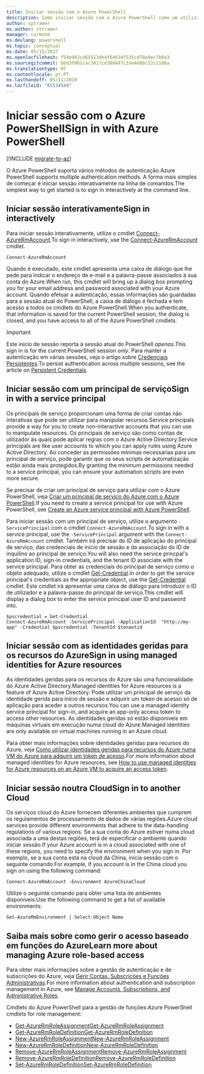 ```yaml
---
title: Iniciar sessão com o Azure PowerShell
description: Como iniciar sessão com o Azure PowerShell como um utilizador, principal de serviço ou com identidades geridas para recursos do Azure.
author: sptramer
ms.author: sttramer
manager: carmonm
ms.devlang: powershell
ms.topic: conceptual
ms.date: 05/15/2017
ms.openlocfilehash: f54e982cd65513de4f64634f535cd70a9ec7b8a3
ms.sourcegitcommit: bbd3f061cac3417ce588487c1ae4e0bc52c11d6a
ms.translationtype: HT
ms.contentlocale: pt-PT
ms.lasthandoff: 05/11/2019
ms.locfileid: "65534549"
---
```

# <a name="sign-in-with-azure-powershell"></a><span data-ttu-id="2e342-103">Iniciar sessão com o Azure PowerShell</span><span class="sxs-lookup"><span data-stu-id="2e342-103">Sign in with Azure PowerShell</span></span>

[!INCLUDE [migrate-to-az](../includes/migrate-to-az.md)]

<span data-ttu-id="2e342-104">O Azure PowerShell suporta vários métodos de autenticação.</span><span class="sxs-lookup"><span data-stu-id="2e342-104">Azure PowerShell supports multiple authentication methods.</span></span> <span data-ttu-id="2e342-105">A forma mais simples de começar é iniciar sessão interativamente na linha de comandos.</span><span class="sxs-lookup"><span data-stu-id="2e342-105">The simplest way to get started is to sign in interactively at the command line.</span></span>

## <a name="sign-in-interactively"></a><span data-ttu-id="2e342-106">Iniciar sessão interativamente</span><span class="sxs-lookup"><span data-stu-id="2e342-106">Sign in interactively</span></span>

<span data-ttu-id="2e342-107">Para iniciar sessão interativamente, utilize o cmdlet [Connect-AzureRmAccount](/powershell/module/azurerm.profile/connect-azurermaccount).</span><span class="sxs-lookup"><span data-stu-id="2e342-107">To sign in interactively, use the [Connect-AzureRmAccount](/powershell/module/azurerm.profile/connect-azurermaccount) cmdlet.</span></span>

```azurepowershell-interactive
Connect-AzureRmAccount
```

<span data-ttu-id="2e342-108">Quando é executado, este cmdlet apresenta uma caixa de diálogo que lhe pede para indicar o endereço de e-mail e a palavra-passe associados à sua conta do Azure.</span><span class="sxs-lookup"><span data-stu-id="2e342-108">When run, this cmdlet will bring up a dialog box prompting you for your email address and password associated with your Azure account.</span></span> <span data-ttu-id="2e342-109">Quando efetuar a autenticação, essas informações são guardadas para a sessão atual do PowerShell, a caixa de diálogo é fechada e tem acesso a todos os cmdlets do Azure PowerShell.</span><span class="sxs-lookup"><span data-stu-id="2e342-109">When you authenticate, that information is saved for the current PowerShell session, the dialog is closed, and you have access to all of the Azure PowerShell cmdlets.</span></span>

> [!IMPORTANT]
> <span data-ttu-id="2e342-110">Este início de sessão reporta à sessão atual do PowerShell _apenas_.</span><span class="sxs-lookup"><span data-stu-id="2e342-110">This sign in is for the current PowerShell session _only_.</span></span> <span data-ttu-id="2e342-111">Para manter a autenticação em várias sessões, veja o artigo sobre [Credenciais Persistentes](context-persistence.md).</span><span class="sxs-lookup"><span data-stu-id="2e342-111">To persist authentication across multiple sessions, see the article on [Persistent Credentials](context-persistence.md).</span></span>

## <a name="sign-in-with-a-service-principal"></a><span data-ttu-id="2e342-112">Iniciar sessão com um principal de serviço</span><span class="sxs-lookup"><span data-stu-id="2e342-112">Sign in with a service principal</span></span>

<span data-ttu-id="2e342-113">Os principais de serviço proporcionam uma forma de criar contas não interativas que pode ser utilizar para manipular recursos.</span><span class="sxs-lookup"><span data-stu-id="2e342-113">Service principals provide a way for you to create non-interactive accounts that you can use to manipulate resources.</span></span> <span data-ttu-id="2e342-114">Os principais de serviço são como contas de utilizador às quais pode aplicar regras com o Azure Active Directory.</span><span class="sxs-lookup"><span data-stu-id="2e342-114">Service principals are like user accounts to which you can apply rules using Azure Active Directory.</span></span> <span data-ttu-id="2e342-115">Ao conceder as permissões mínimas necessárias para um principal de serviço, pode garantir que os seus scripts de automatização estão ainda mais protegidos.</span><span class="sxs-lookup"><span data-stu-id="2e342-115">By granting the minimum permissions needed to a service principal, you can ensure your automation scripts are even more secure.</span></span>

<span data-ttu-id="2e342-116">Se precisar de criar um principal de serviço para utilizar com o Azure PowerShell, veja [Criar um principal de serviço do Azure com o Azure PowerShell](create-azure-service-principal-azureps.md).</span><span class="sxs-lookup"><span data-stu-id="2e342-116">If you need to create a service principal for use with Azure PowerShell, see [Create an Azure service principal with Azure PowerShell](create-azure-service-principal-azureps.md).</span></span>

<span data-ttu-id="2e342-117">Para iniciar sessão com um principal de serviço, utilize o argumento `-ServicePrincipal` com o cmdlet `Connect-AzureRmAccount`.</span><span class="sxs-lookup"><span data-stu-id="2e342-117">To sign in with a service principal, use the `-ServicePrincipal` argument with the `Connect-AzureRmAccount` cmdlet.</span></span> <span data-ttu-id="2e342-118">Também irá precisar do ID de aplicação do principal de serviço, das credenciais de início de sessão e da associação do ID de inquilino ao principal de serviço.</span><span class="sxs-lookup"><span data-stu-id="2e342-118">You will also need the service princpal's application ID, sign-in credentials, and the tenant ID associate with the service principal.</span></span> <span data-ttu-id="2e342-119">Para obter as credenciais do principal de serviço como o objeto adequado, utilize o cmdlet [Get-Credential](/powershell/module/microsoft.powershell.security/get-credential).</span><span class="sxs-lookup"><span data-stu-id="2e342-119">In order to get the service principal's credentials as the appropriate object, use the [Get-Credential](/powershell/module/microsoft.powershell.security/get-credential) cmdlet.</span></span> <span data-ttu-id="2e342-120">Este cmdlet irá apresentar uma caixa de diálogo para introduzir o ID de utilizador e a palavra-passe do principal de serviço.</span><span class="sxs-lookup"><span data-stu-id="2e342-120">This cmdlet will display a dialog box to enter the service principal user ID and password into.</span></span>

```azurepowershell-interactive
$pscredential = Get-Credential
Connect-AzureRmAccount -ServicePrincipal -ApplicationId  "http://my-app" -Credential $pscredential -TenantId $tenantid
```

## <a name="sign-in-using-managed-identities-for-azure-resources"></a><span data-ttu-id="2e342-121">Iniciar sessão com as identidades geridas para os recursos do Azure</span><span class="sxs-lookup"><span data-stu-id="2e342-121">Sign in using managed identities for Azure resources</span></span>

<span data-ttu-id="2e342-122">As identidades geridas para os recursos do Azure são uma funcionalidade do Azure Active Directory.</span><span class="sxs-lookup"><span data-stu-id="2e342-122">Managed identities for Azure resources is a feature of Azure Active Directory.</span></span> <span data-ttu-id="2e342-123">Pode utilizar um principal de serviço da identidade gerida para início de sessão e adquirir um token de acesso só de aplicação para aceder a outros recursos.</span><span class="sxs-lookup"><span data-stu-id="2e342-123">You can use a managed identity service principal for sign-in, and acquire an app-only access token to access other resources.</span></span> <span data-ttu-id="2e342-124">As identidades geridas só estão disponíveis em máquinas virtuais em execução numa cloud do Azure.</span><span class="sxs-lookup"><span data-stu-id="2e342-124">Managed identities are only available on virtual machines running in an Azure cloud.</span></span>

<span data-ttu-id="2e342-125">Para obter mais informações sobre identidades geridas para recursos do Azure, veja [Como utilizar identidades geridas para recursos do Azure numa VM do Azure para adquirir um token de acesso](/azure/active-directory/managed-identities-azure-resources/how-to-use-vm-token).</span><span class="sxs-lookup"><span data-stu-id="2e342-125">For more information about managed identities for Azure resources, see [How to use managed identities for Azure resources on an Azure VM to acquire an access token](/azure/active-directory/managed-identities-azure-resources/how-to-use-vm-token).</span></span>

## <a name="sign-in-to-another-cloud"></a><span data-ttu-id="2e342-126">Iniciar sessão noutra Cloud</span><span class="sxs-lookup"><span data-stu-id="2e342-126">Sign in to another Cloud</span></span>

<span data-ttu-id="2e342-127">Os serviços cloud do Azure fornecem diferentes ambientes que cumprem os regulamentos de processamento de dados de várias regiões.</span><span class="sxs-lookup"><span data-stu-id="2e342-127">Azure cloud services provide different environments that adhere to the data-handling regulations of various regions.</span></span> <span data-ttu-id="2e342-128">Se a sua conta do Azure estiver numa cloud associada a uma destas regiões, terá de especificar o ambiente quando iniciar sessão.</span><span class="sxs-lookup"><span data-stu-id="2e342-128">If your Azure account is in a cloud associated with one of these regions, you need to specify the environment when you sign in.</span></span> <span data-ttu-id="2e342-129">Por exemplo, se a sua conta está na cloud da China, inicia sessão com o seguinte comando:</span><span class="sxs-lookup"><span data-stu-id="2e342-129">For example, if you account is in the China cloud you sign on using the following command:</span></span>

```azurepowershell-interactive
Connect-AzureRmAccount -Environment AzureChinaCloud
```

<span data-ttu-id="2e342-130">Utilize o seguinte comando para obter uma lista de ambientes disponíveis:</span><span class="sxs-lookup"><span data-stu-id="2e342-130">Use the following command to get a list of available environments:</span></span>

```azurepowershell-interactive
Get-AzureRmEnvironment | Select-Object Name
```

## <a name="learn-more-about-managing-azure-role-based-access"></a><span data-ttu-id="2e342-131">Saiba mais sobre como gerir o acesso baseado em funções do Azure</span><span class="sxs-lookup"><span data-stu-id="2e342-131">Learn more about managing Azure role-based access</span></span>

<span data-ttu-id="2e342-132">Para obter mais informações sobre a gestão de autenticação e de subscrições do Azure, veja [Gerir Contas, Subscrições e Funções Administrativas](/azure/active-directory/role-based-access-control-configure).</span><span class="sxs-lookup"><span data-stu-id="2e342-132">For more information about authentication and subscription management in Azure, see [Manage Accounts, Subscriptions, and Administrative Roles](/azure/active-directory/role-based-access-control-configure).</span></span>

<span data-ttu-id="2e342-133">Cmdlets do Azure PowerShell para a gestão de funções:</span><span class="sxs-lookup"><span data-stu-id="2e342-133">Azure PowerShell cmdlets for role management:</span></span>

* [<span data-ttu-id="2e342-134">Get-AzureRmRoleAssignment</span><span class="sxs-lookup"><span data-stu-id="2e342-134">Get-AzureRmRoleAssignment</span></span>](/powershell/module/AzureRM.Resources/Get-AzureRmRoleAssignment)
* [<span data-ttu-id="2e342-135">Get-AzureRmRoleDefinition</span><span class="sxs-lookup"><span data-stu-id="2e342-135">Get-AzureRmRoleDefinition</span></span>](/powershell/module/AzureRM.Resources/Get-AzureRmRoleDefinition)
* [<span data-ttu-id="2e342-136">New-AzureRmRoleAssignment</span><span class="sxs-lookup"><span data-stu-id="2e342-136">New-AzureRmRoleAssignment</span></span>](/powershell/module/AzureRM.Resources/New-AzureRmRoleAssignment)
* [<span data-ttu-id="2e342-137">New-AzureRmRoleDefinition</span><span class="sxs-lookup"><span data-stu-id="2e342-137">New-AzureRmRoleDefinition</span></span>](/powershell/module/AzureRM.Resources/New-AzureRmRoleDefinition)
* [<span data-ttu-id="2e342-138">Remove-AzureRmRoleAssignment</span><span class="sxs-lookup"><span data-stu-id="2e342-138">Remove-AzureRmRoleAssignment</span></span>](/powershell/module/AzureRM.Resources/Remove-AzureRmRoleAssignment)
* [<span data-ttu-id="2e342-139">Remove-AzureRmRoleDefinition</span><span class="sxs-lookup"><span data-stu-id="2e342-139">Remove-AzureRmRoleDefinition</span></span>](/powershell/module/AzureRM.Resources/Remove-AzureRmRoleDefinition)
* [<span data-ttu-id="2e342-140">Set-AzureRmRoleDefinition</span><span class="sxs-lookup"><span data-stu-id="2e342-140">Set-AzureRmRoleDefinition</span></span>](/powershell/moduel/AzureRM.Resources/Set-AzureRmRoleDefinition)
